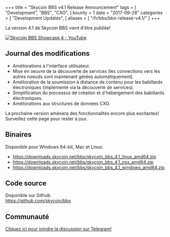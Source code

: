 +++
title = "Skycoin BBS v4.1 Release Announcement"
tags = [
    "Development",
    "BBS",
    "CXO",
]
bounty = 1
date = "2017-09-26"
categories = [
    "Development Updates",
]
aliases = [
	"/fr/bbs/bbs-release-v4.1/"
]
+++

La version 4.1 de Skycoin BBS vient d'être publiée!

[![Skycoin BBS Showcase 4 - YouTube](https://i.ytimg.com/vi/6ZqwgefYauU/0.jpg)](https://youtu.be/6ZqwgefYauU)

## Journal des modifications
- Améliorations à l'interface utilisateur.
- Mise en oeuvre de la découverte de services (les connections vers les autres noeuds sont maintenant gérées automatiquement).
- Amélioration de la soumission à distance de contenu pour les babillards électroniques (implémenté via la découverte de services).
- Simplification du processus de création et d'hébergement des babillards électroniques.
- Améliorations aux structures de données CXO.

La prochaine version amènera des fonctionnalités encore plus excitantes! Surveillez cette page pour rester à jour.

## Binaires

Disponible pour Windows 64-bit, Mac et Linux.

- https://downloads.skycoin.net/bbs/skycoin_bbs_4.1_linux_amd64.zip
- https://downloads.skycoin.net/bbs/skycoin_bbs_4.1_osx_amd64.zip
- https://downloads.skycoin.net/bbs/skycoin_bbs_4.1_windows_amd64.zip

## Code source

Disponible sur Github. \
https://github.com/skycoin/bbs

## Communauté

[Cliquez ici pour joindre la discussion sur Telegram!](https://t.me/skycoinbbs)

